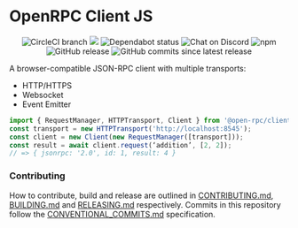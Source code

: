 # OpenRPC Client JS

<center>
  <span>
    <img alt="CircleCI branch" src="https://img.shields.io/circleci/project/github/open-rpc/client-js/master.svg">
    <img src="https://codecov.io/gh/open-rpc/client-js/branch/master/graph/badge.svg" />
    <img alt="Dependabot status" src="https://api.dependabot.com/badges/status?host=github&repo=open-rpc/client-js" />
    <img alt="Chat on Discord" src="https://img.shields.io/badge/chat-on%20discord-7289da.svg" />
    <img alt="npm" src="https://img.shields.io/npm/dt/@open-rpc/client-js.svg" />
    <img alt="GitHub release" src="https://img.shields.io/github/release/open-rpc/client-js.svg" />
    <img alt="GitHub commits since latest release" src="https://img.shields.io/github/commits-since/open-rpc/client-js/latest.svg" />
  </span>
</center>

A browser-compatible JSON-RPC client with multiple transports:

- HTTP/HTTPS
- Websocket
- Event Emitter

```javascript
import { RequestManager, HTTPTransport, Client } from '@open-rpc/client-js';
const transport = new HTTPTransport('http://localhost:8545');
const client = new Client(new RequestManager([transport]));
const result = await client.request(‘addition’, [2, 2]);
// => { jsonrpc: '2.0', id: 1, result: 4 }
```

### Contributing

How to contribute, build and release are outlined in [CONTRIBUTING.md](CONTRIBUTING.md), [BUILDING.md](BUILDING.md) and [RELEASING.md](RELEASING.md) respectively. Commits in this repository follow the [CONVENTIONAL_COMMITS.md](CONVENTIONAL_COMMITS.md) specification.
